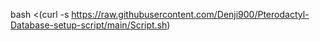 bash <(curl -s https://raw.githubusercontent.com/Denji900/Pterodactyl-Database-setup-script/main/Script.sh)
